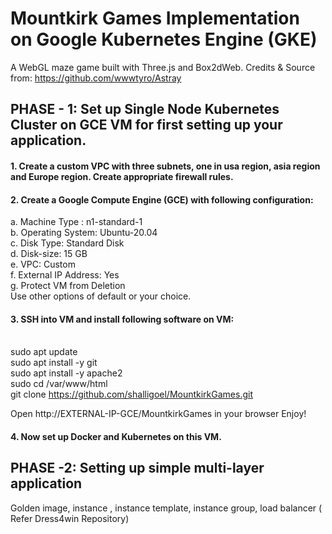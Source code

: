 # Mountkirk Games Implementation on Google Kubernetes Engine (GKE) 
A WebGL maze game built with Three.js and Box2dWeb. 
Credits & Source from: https://github.com/wwwtyro/Astray

## PHASE - 1: Set up Single Node Kubernetes Cluster on GCE VM for first setting up your application.
#### 1. Create a custom VPC with three subnets, one in usa region, asia region and Europe region. Create appropriate firewall rules.

#### 2. Create a Google Compute Engine (GCE) with following configuration:
a. Machine Type : n1-standard-1 <br>
b. Operating System: Ubuntu-20.04 <br>
c. Disk Type: Standard Disk <br>
d. Disk-size: 15 GB <br>
e. VPC: Custom <br>
f. External IP Address: Yes <br>
g. Protect VM from Deletion <br>
Use other options of default or your choice. <br>


#### 3. SSH into VM and install following software on VM: <br><br/>
sudo apt update <br/>
sudo apt install -y git <br/>
sudo apt install -y apache2 <br/>
sudo cd /var/www/html <br/>
git clone https://github.com/shalligoel/MountkirkGames.git <br/>

Open http://EXTERNAL-IP-GCE/MountkirkGames in your browser
Enjoy!

#### 4. Now set up Docker and Kubernetes on this VM.





## PHASE -2: Setting up simple multi-layer application
   Golden image, instance , instance template, instance group, load balancer ( Refer Dress4win Repository)
